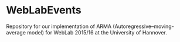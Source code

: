 # WebLabEvents
Repository for our implementation of ARMA (Autoregressive–moving-average model) for WebLab 2015/16 at the University of Hannover.
